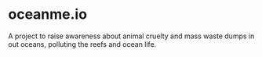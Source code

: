 # oceanme.io
A project to raise awareness about animal cruelty and mass waste dumps in out oceans, polluting the reefs and ocean life.
